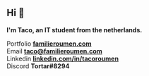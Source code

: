 ## Hi 👋
**I'm Taco, an IT student from the netherlands.**  

Portfolio **[familieroumen.com](https://familieroumen.com)**  
Email **[taco@familieroumen.com](mailto:taco@familieroumen.com)**  
Linkedin **[linkedin.com/in/tacoroumen](https://linkedin.com/in/tacoroumen)**  
Discord **Tortar#8294**
